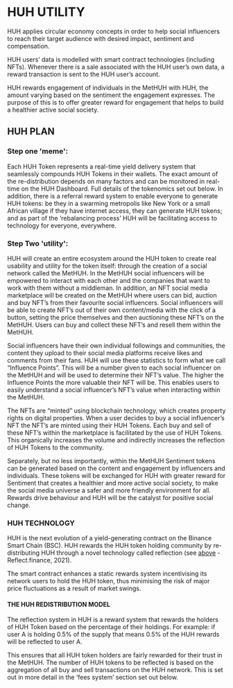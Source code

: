 # HUH UTILITY

HUH applies circular economy concepts in order to help social influencers to reach their target audience with desired impact, sentiment and compensation.&#x20;

HUH users’ data is modelled with smart contract technologies (including NFTs). Whenever there is a sale associated with the HUH user’s own data, a reward transaction is sent to the HUH user’s account.&#x20;

HUH rewards engagement of individuals in the MetHUH with HUH, the amount varying based on the sentiment the engagement expresses.  The purpose of this is to offer greater reward for engagement that helps to build a healthier active social society.

## HUH PLAN

### Step one 'meme':

Each HUH Token represents a real-time yield delivery system that seamlessly compounds HUH Tokens in their wallets. The exact amount of the re-distribution depends on many factors and can be monitored in real-time on the HUH Dashboard. Full details of the tokenomics set out below. In addition, there is a referral reward system to enable everyone to generate HUH tokens: be they in a swarming metropolis like New York or a small African village if they have internet access, they can generate HUH tokens; and as part of the ‘rebalancing process’ HUH will be facilitating access to technology for everyone, everywhere.

### Step Two 'utility':

HUH will create an entire ecosystem around the HUH token to create real usability and utility for the token itself: through the creation of a social network called the MetHUH. In the MetHUH social influencers will be empowered to interact with each other and the companies that want to work with them without a middleman. In addition, an NFT social media marketplace will be created on the MetHUH where users can bid, auction and buy NFT’s from their favourite social influencers. Social influencers will be able to create NFT’s out of their own content/media with the click of a button, setting the price themselves and then auctioning these NFT’s on the MetHUH. Users can buy and collect these NFT’s and resell them within the MetHUH.&#x20;

Social influencers have their own individual followings and communities, the content they upload to their social media platforms receive likes and comments from their fans. HUH will use these statistics to form what we call “Influence Points”. This will be a number given to each social influencer on the MetHUH and will be used to determine their NFT’s value. The higher the Influence Points the more valuable their NFT will be. This enables users to easily understand a social influencer’s NFT’s value when interacting within the MetHUH.&#x20;

The NFTs are “minted” using blockchain technology, which creates property rights on digital properties. When a user decides to buy a social influencer’s NFT the NFT’s are minted using their HUH Tokens. Each buy and sell of these NFT’s within the marketplace is facilitated by the use of HUH Tokens. This organically increases the volume and indirectly increases the reflection of HUH Tokens to the community. &#x20;

Separately, but no less importantly, within the MetHUH Sentiment tokens can be generated based on the content and engagement by influencers and individuals. These tokens will be exchanged for HUH with greater reward for Sentiment that creates a healthier and more active social society, to make the social media universe a safer and more friendly environment for all.  Rewards drive behaviour and HUH will be the catalyst for positive social change.

### HUH TECHNOLOGY

HUH is the next evolution of a yield-generating contract on the Binance Smart Chain (BSC). HUH rewards the HUH token holding community by re-distributing HUH through a novel technology called reflection (see [above](<../../README (1).md>) - Reflect.finance, 2021).&#x20;

The smart contract enhances a static rewards system incentivising its network users to hold the HUH token, thus minimising the risk of major price fluctuations as a result of market swings.

#### THE HUH REDISTRIBUTION MODEL

The reflection system in HUH is a reward system that rewards the holders of HUH Token based on the percentage of their holdings. For example: if user A is holding 0.5% of the supply that means 0.5% of the HUH rewards will be reflected to user A.&#x20;

This ensures that all HUH token holders are fairly rewarded for their trust in the MetHUH. The number of HUH tokens to be reflected is based on the aggregation of all buy and sell transactions on the HUH network. This is set out in more detail in the ‘fees system’ section set out below.

